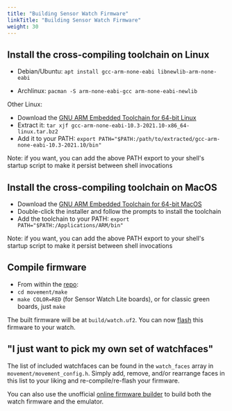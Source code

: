 ```yaml
---
title: "Building Sensor Watch Firmware"
linkTitle: "Building Sensor Watch Firmware"
weight: 30
---
```


Install the cross-compiling toolchain on Linux
----------------------------------------------

* Debian/Ubuntu: `apt install gcc-arm-none-eabi libnewlib-arm-none-eabi`

* Archlinux: `pacman -S arm-none-eabi-gcc arm-none-eabi-newlib`

Other Linux:

* Download the [GNU ARM Embedded Toolchain for 64-bit Linux](https://developer.arm.com/-/media/Files/downloads/gnu-rm/10.3-2021.10/gcc-arm-none-eabi-10.3-2021.10-x86_64-linux.tar.bz2?rev=78196d3461ba4c9089a67b5f33edf82a&hash=5631ACEF1F8F237389F14B41566964EC)
* Extract it: `tar xjf gcc-arm-none-eabi-10.3-2021.10-x86_64-linux.tar.bz2`
* Add it to your PATH: `export PATH="$PATH:/path/to/extracted/gcc-arm-none-eabi-10.3-2021.10/bin"`

Note: if you want, you can add the above PATH export to your shell's startup script to make it persist between shell invocations

Install the cross-compiling toolchain on MacOS
----------------------------------------------

* Download the [GNU ARM Embedded Toolchain for 64-bit MacOS](https://developer.arm.com/-/media/Files/downloads/gnu-rm/10.3-2021.10/gcc-arm-none-eabi-10.3-2021.10-mac.pkg?rev=b382d51ec8d34c3fa421cf57ce97f146&hash=86689FEB39DA7A381FF78A2E70F7ABCE)
* Double-click the installer and follow the prompts to install the toolchain
* Add the toolchain to your PATH: `export PATH="$PATH:/Applications/ARM/bin"`

Note: if you want, you can add the above PATH export to your shell's startup script to make it persist between shell invocations

Compile firmware
----------------

* From within the [repo](https://github.com/joeycastillo/Sensor-Watch):
* `cd movement/make`
* `make COLOR=RED` (for Sensor Watch Lite boards), or for classic green boards, just `make`

The built firmware will be at `build/watch.uf2`. You can now [flash](/docs/firmware/flashing) this firmware to your watch.

"I just want to pick my own set of watchfaces"
----------------------------------------------

The list of included watchfaces can be found in the `watch_faces` array in `movement/movement_config.h`. Simply add, remove, and/or rearrange faces in this list to your liking and re-compile/re-flash your firmware.

You can also use the unofficial [online firmware builder](https://sensor-watch-builder.fly.dev/)
to build both the watch firmware and the emulator.
